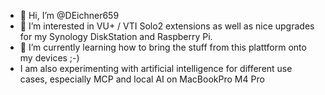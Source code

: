 - 👋 Hi, I’m @DEichner659
- 👀 I’m interested in VU+ / VTI Solo2 extensions as well as nice upgrades for my Synology DiskStation and Raspberry Pi.
- 🌱 I’m currently learning how to bring the stuff from this plattform onto my devices ;-)
- I am also experimenting with artificial intelligence for different use cases, especially MCP and local AI on MacBookPro M4 Pro


<!---
DEichner659/DEichner659 is a ✨ special ✨ repository because its `README.md` (this file) appears on your GitHub profile.
You can click the Preview link to take a look at your changes.
--->
